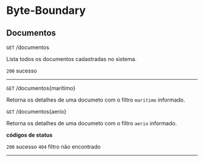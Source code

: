 # Byte-Boundary

## Documentos

`GET` /documentos

Lista todos os documentos cadastradas no sistema.

`200` sucesso

---

`GET` /documentos{maritimo}

Retorna os detalhes de uma documeto com o filtro `maritimo` informado.

`GET` /documentos{aerio}

Retorna os detalhes de uma documeto com o filtro `aerio` informado.

**códigos de status**

`200` sucesso
`404` filtro não encontrado

---



